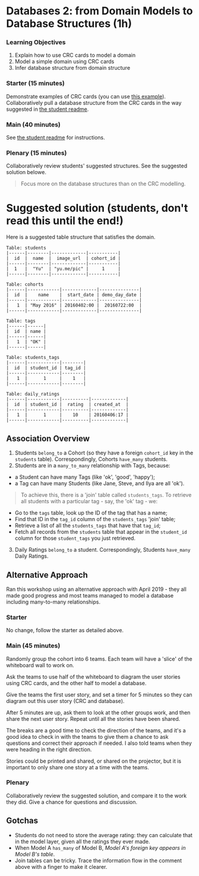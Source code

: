 # Databases 2: from Domain Models to Database Structures (1h)

### Learning Objectives

1. Explain how to use CRC cards to model a domain
2. Model a simple domain using CRC cards
3. Infer database structure from domain structure

### Starter (15 minutes)

Demonstrate examples of CRC cards (you can use [this example](crc_example.md)). Collaboratively pull a database structure from the CRC cards in the way suggested in [the student readme](README.md).

### Main (40 minutes)

See [the student readme](README.md) for instructions.

### Plenary (15 minutes)

Collaboratively review students' suggested structures. See the suggested solution belowe.

> Focus more on the database structures than on the CRC modelling.

# Suggested solution (students, don't read this until the end!)

Here is a suggested table structure that satisfies the domain.

```
Table: students
|------|--------|-------------|-----------|
|  id  |  name  |  image_url  | cohort_id |
|------|--------|-------------|-----------|
|  1   |  "Yu"  | "yu.me/pic" |     1     |
|------|--------|-------------|-----------|
```

```
Table: cohorts
|------|------------|-------------|---------------|
|  id  |    name    |  start_date | demo_day_date |
|------|------------|-------------|---------------|
|   1  | "May 2016" | 20160402:00 |  20160722:00  |
|------|------------|-------------|---------------|
```

```
Table: tags
|------|------|
|  id  | name |
|------|------|
|   1  | "OK" |
|------|------|
```

```
Table: students_tags
|------|------------|--------|
|  id  | student_id | tag_id |
|------|------------|--------|
|   1  |      1     |    1   |
|------|------------|--------|
```

```
Table: daily_ratings
|------|------------|----------|-------------|
|  id  | student_id |  rating  | created_at  |
|------|------------|----------|-------------|
|   1  |      1     |    10    | 20160406:17 |
|------|------------|----------|-------------|
```

## Association Overview

1. Students `belong_to` a Cohort (so they have a foreign `cohort_id` key in the `students` table). Correspondingly, Cohorts `have_many` students.
2. Students are in a `many_to_many` relationship with Tags, because:
  - a Student can have many Tags (like 'ok', 'good', 'happy');
  - a Tag can have many Students (like Jane, Steve, and Ilya are all 'ok').

> To achieve this, there is a 'join' table called `students_tags`. To retrieve all students with a particular tag - say, the 'ok' tag - we:
- Go to the `tags` table, look up the ID of the tag that has a name;
- Find that ID in the `tag_id` column of the `students_tags` 'join' table;
- Retrieve a list of all the `students_tags` that have that `tag_id`;
- Fetch all records from the `students` table that appear in the `student_id` column for those `student_tags` you just retrieved.

3. Daily Ratings `belong_to` a student. Correspondingly, Students `have_many` Daily Ratings.

## Alternative Approach

Ran this workshop using an alternative approach with April 2019 - they all made good progress and most teams managed to model a database including many-to-many relationships.

### Starter

No change, follow the starter as detailed above.


### Main (45 minutes)

Randomly group the cohort into 6 teams. Each team will have a 'slice' of the whiteboard wall to work on.

Ask the teams to use half of the whiteboard to diagram the user stories using CRC cards, and the other half to model a database.

Give the teams the first user story, and set a timer for 5 minutes so they can diagram out this user story (CRC and database).

After 5 minutes are up, ask them to look at the other groups work, and then share the next user story. Repeat until all the stories have been shared.

The breaks are a good time to check the direction of the teams, and it's a good idea to check in with the teams to give them a chance to ask questions and correct their approach if needed. I also told teams when they were heading in the right direction.

Stories could be printed and shared, or shared on the projector, but it is important to only share one story at a time with the teams.

### Plenary

Collaboratively review the suggested solution, and compare it to the work they did. Give a chance for questions and discussion.


## Gotchas

- Students do not need to store the average rating: they can calculate that in the model layer, given all the ratings they ever made.
- When Model A `has_many` of Model B, _Model A's foreign key appears in Model B's table_.
- Join tables can be tricky. Trace the information flow in the comment above with a finger to make it clearer.
